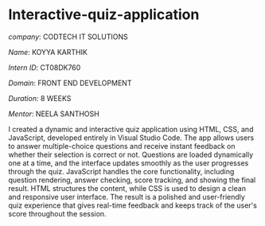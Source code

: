 # Interactive-quiz-application

*company*: CODTECH IT SOLUTIONS

*Name*: KOYYA KARTHIK

*Intern ID*: CT08DK760

*Domain*: FRONT END DEVELOPMENT

*Duration*: 8 WEEKS

*Mentor*: NEELA SANTHOSH

I created a dynamic and interactive quiz application using HTML, CSS, and JavaScript, developed entirely in Visual Studio Code. The app allows users to answer multiple-choice questions and receive instant feedback on whether their selection is correct or not. Questions are loaded dynamically one at a time, and the interface updates smoothly as the user progresses through the quiz. JavaScript handles the core functionality, including question rendering, answer checking, score tracking, and showing the final result. HTML structures the content, while CSS is used to design a clean and responsive user interface. The result is a polished and user-friendly quiz experience that gives real-time feedback and keeps track of the user's score throughout the session.
